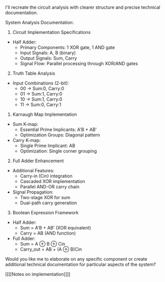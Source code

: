 I'll recreate the circuit analysis with clearer structure and precise technical documentation.​​​​​​​​​​​​​​​​

System Analysis Documentation:

1. Circuit Implementation Specifications
- Half Adder:
  * Primary Components: 1 XOR gate, 1 AND gate
  * Input Signals: A, B (binary)
  * Output Signals: Sum, Carry
  * Signal Flow: Parallel processing through XOR/AND gates

2. Truth Table Analysis
- Input Combinations (2-bit):
  * 00 → Sum:0, Carry:0
  * 01 → Sum:1, Carry:0
  * 10 → Sum:1, Carry:0
  * 11 → Sum:0, Carry:1

1. Karnaugh Map Implementation
- Sum K-map:
  * Essential Prime Implicants: A'B + AB'
  * Optimization Groups: Diagonal pattern
- Carry K-map:
  * Single Prime Implicant: AB
  * Optimization: Single corner grouping

2. Full Adder Enhancement
- Additional Features:
  * Carry-in (Cin) integration
  * Cascaded XOR implementation
  * Parallel AND-OR carry chain
- Signal Propagation:
  * Two-stage XOR for sum
  * Dual-path carry generation

3. Boolean Expression Framework
- Half Adder:
  * Sum = A'B + AB' (XOR equivalent)
  * Carry = AB (AND function)
- Full Adder:
  * Sum = A ⊕ B ⊕ Cin
  * Carry_out = AB + (A ⊕ B)Cin

Would you like me to elaborate on any specific component or create additional technical documentation for particular aspects of the system?​​​​​​​​​​​​​​​​

[[[[Notes on implementation]]]]